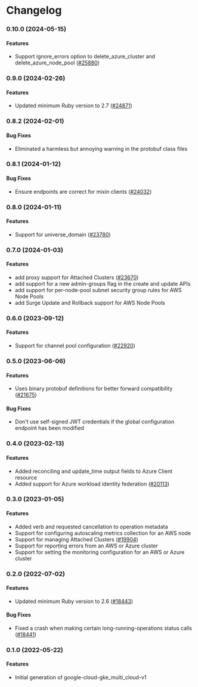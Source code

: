 # Changelog

### 0.10.0 (2024-05-15)

#### Features

* Support ignore_errors option to delete_azure_cluster and delete_azure_node_pool ([#25880](https://github.com/googleapis/google-cloud-ruby/issues/25880)) 

### 0.9.0 (2024-02-26)

#### Features

* Updated minimum Ruby version to 2.7 ([#24871](https://github.com/googleapis/google-cloud-ruby/issues/24871)) 

### 0.8.2 (2024-02-01)

#### Bug Fixes

* Eliminated a harmless but annoying warning in the protobuf class files 

### 0.8.1 (2024-01-12)

#### Bug Fixes

* Ensure endpoints are correct for mixin clients ([#24032](https://github.com/googleapis/google-cloud-ruby/issues/24032)) 

### 0.8.0 (2024-01-11)

#### Features

* Support for universe_domain ([#23780](https://github.com/googleapis/google-cloud-ruby/issues/23780)) 

### 0.7.0 (2024-01-03)

#### Features

* add proxy support for Attached Clusters ([#23670](https://github.com/googleapis/google-cloud-ruby/issues/23670)) 
* add support for a new admin-groups flag in the create and update APIs 
* add support for per-node-pool subnet security group rules for AWS Node Pools 
* add Surge Update and Rollback support for AWS Node Pools 

### 0.6.0 (2023-09-12)

#### Features

* Support for channel pool configuration ([#22920](https://github.com/googleapis/google-cloud-ruby/issues/22920)) 

### 0.5.0 (2023-06-06)

#### Features

* Uses binary protobuf definitions for better forward compatibility ([#21675](https://github.com/googleapis/google-cloud-ruby/issues/21675)) 
#### Bug Fixes

* Don't use self-signed JWT credentials if the global configuration endpoint has been modified 

### 0.4.0 (2023-02-13)

#### Features

* Added reconciling and update_time output fields to Azure Client resource 
* Added support for Azure workload identity federation ([#20113](https://github.com/googleapis/google-cloud-ruby/issues/20113)) 

### 0.3.0 (2023-01-05)

#### Features

* Added verb and requested cancellation to operation metadata 
* Support for configuring autoscaling metrics collection for an AWS node 
* Support for managing Attached Clusters ([#19904](https://github.com/googleapis/google-cloud-ruby/issues/19904)) 
* Support for reporting errors from an AWS or Azure cluster 
* Support for setting the monitoring configuration for an AWS or Azure cluster 

### 0.2.0 (2022-07-02)

#### Features

* Updated minimum Ruby version to 2.6 ([#18443](https://github.com/googleapis/google-cloud-ruby/issues/18443)) 
#### Bug Fixes

* Fixed a crash when making certain long-running-operations status calls ([#18441](https://github.com/googleapis/google-cloud-ruby/issues/18441)) 

### 0.1.0 (2022-05-22)

#### Features

* Initial generation of google-cloud-gke_multi_cloud-v1
